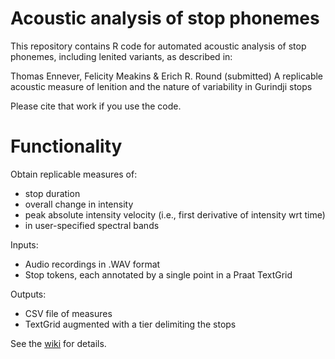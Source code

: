# Acoustic analysis of stop phonemes

This repository contains R code for automated acoustic analysis of stop phonemes, including lenited variants, as described in:

Thomas Ennever, Felicity Meakins & Erich R. Round (submitted) A replicable acoustic measure of lenition and the nature of variability in Gurindji stops

Please cite that work if you use the code.

# Functionality

Obtain replicable measures of:
- stop duration
- overall change in intensity
- peak absolute intensity velocity (i.e., first derivative of intensity wrt time)
- in user-specified spectral bands

Inputs:
- Audio recordings in .WAV format
- Stop tokens, each annotated by a single point in a Praat TextGrid

Outputs:
- CSV file of measures
- TextGrid augmented with a tier delimiting the stops

See the [wiki](https://github.com/erichround/stop_lenition/wiki) for details.
